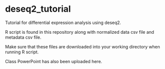 # deseq2_tutorial

Tutorial for differential expression analysis using deseq2. 

R script is found in this repository along with normalized data csv file and metadata csv file.

Make sure that these files are downloaded into your working directory when running R script.

Class PowerPoint has also been uploaded here.
